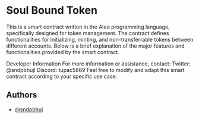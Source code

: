 
# Soul Bound Token

This is a smart contract written in the Aleo programming language, specifically designed for token management. The contract defines functionalities for initializing, minting, and non-transferrable tokens between different accounts. Below is a brief explanation of the major features and functionalities provided by the smart contract.

Developer Information
For more information or assistance, contact:
Twitter: @sndpbhujl
Discord: tupac5869
Feel free to modify and adapt this smart contract according to your specific use case.

## Authors

- [@sndpbhuj](https://www.github.com/Sandip1608)

